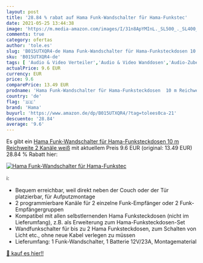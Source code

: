 ```yaml
---
layout: post
title: '28.84 % rabat auf Hama Funk-Wandschalter für Hama-Funkstec'
date: 2021-05-25 13:44:38
image: 'https://m.media-amazon.com/images/I/31n8ApYMInL._SL500_._SL400_.jpg'
comments: true
category: ofertas
author: 'tole.es'
slug: 'B015UTXQR4-de Hama Funk-Wandschalter für Hama-Funksteckdosen 10 m...'
sku: 'B015UTXQR4-de'
tags: [ 'Audio & Video Verteiler','Audio & Video Wanddosen','Audio-Zubehör','Elektronik & Foto','Hifi & Audio','hama', ]
actualPrice: 9.6 EUR
currency: EUR
price: 9.6
comparePrice: 13.49 EUR
prodname: 'Hama Funk-Wandschalter für Hama-Funksteckdosen  10 m Reichweite  2 Kanäle  weiß'
country: 'de'
flag: '🇩🇪'
brand: 'Hama'
buyurl: 'https://www.amazon.de/dp/B015UTXQR4/?tag=tolees0ca-21'
descuento: '28.84'
average: '9.6'
---
```


Es gibt ein [Hama Funk-Wandschalter für Hama-Funksteckdosen  10 m Reichweite  2 Kanäle  weiß](https://www.amazon.de/dp/B015UTXQR4/?tag=tolees0ca-21) mit aktuellem Preis 9.6 EUR (original: 13.49 EUR) 28.84 % Rabatt hier:

[![Hama Funk-Wandschalter für Hama-Funkstec](https://m.media-amazon.com/images/I/31n8ApYMInL._SL500_._SL400_.jpg)](https://www.amazon.de/dp/B015UTXQR4/?tag=tolees0ca-21)

ℹ️:

- Bequem erreichbar, weil direkt neben der Couch oder der Tür platzierbar, für Aufputzmontage
- 2 programmierbare Kanäle für 2 einzelne Funk-Empfänger oder 2 Funk-Empfängergruppen
- Kompatibel mit allen selbstlernenden Hama Funksteckdosen (nicht im Lieferumfang), z.B. als Erweiterung zum Hama-Funksteckdosen-Set
- Wandfunkschalter für bis zu 2 Hama Funksteckdosen, zum Schalten von Licht etc., ohne neue Kabel verlegen zu müssen
- Lieferumfang: 1 Funk-Wandschalter, 1 Batterie 12V/23A, Montagematerial

[🛒 kauf es hier!!](https://www.amazon.de/dp/B015UTXQR4/?tag=tolees0ca-21)
